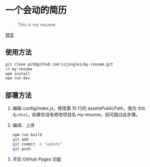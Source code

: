# 一个会动的简历

> This is my resume

[预览](https://sijinglei.github.io/my-resume/dist/)

## 使用方法

``` bash
git clone git@github.com:sijinglei/my-resume.git
cd my-resume
npm install
npm run dev
```

## 部署方法


1. 编辑 config/index.js，修改第 10 行的 assetsPublicPath，值为 `项目名/dist`。如果你没有修改项目名 my-resume，则可跳过此步骤。

2. 编译、上传
    ``` bash
    npm run build
    git add .
    git commit -m "update"
    git push
    ```

3. 开启 GitHub Pages 功能


